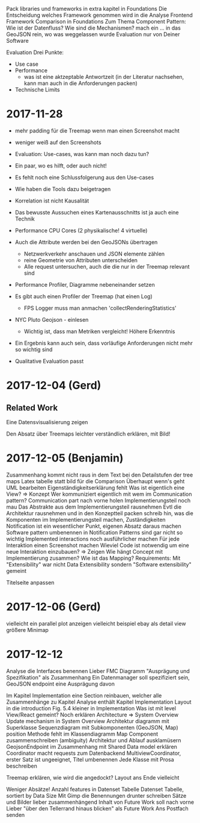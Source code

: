 Pack libraries und frameworks in extra kapitel in Foundations
Die Entscheidung welches Framework genommen wird in die Analyse
Frontend Framework Comparison in Foundations
Zum Thema Component Pattern: Wie ist der Datenfluss? Wie sind die Mechanismen?
mach ein ... in das GeoJSON rein, wo was weggelassen wurde
Evaluation nur von Deiner Software

Evaluation
Drei Punkte:
* Use case
* Performance
  * was ist eine aktzeptable Antwortzeit (in der Literatur nachsehen, kann man
    auch in die Anforderungen packen)
* Technische Limits


 # 2017-11-28

 * mehr padding für die Treemap wenn man einen Screenshot macht
 * weniger weiß auf den Screenshots
 * Evaluation: Use-cases, was kann man noch dazu tun?
 * Ein paar, wo es hilft, oder auch nicht!
 * Es fehlt noch eine Schlussfolgerung aus den Use-cases
 * Wie haben die Tools dazu beigetragen
 * Korrelation ist nicht Kausalität
 * Das bewusste Aussuchen eines Kartenausschnitts ist ja auch eine Technik
 * Performance CPU Cores (2 physikalische! 4 virtuelle)
 * Auch die Attribute werden bei den GeoJSONs übertragen
   * Netzwerkverkehr anschauen und JSON elemente zählen
   * reine Geometrie von Attributen unterscheiden
   * Alle request untersuchen, auch die die nur in der Treemap relevant sind
* Performance Profiler, Diagramme nebeneinander setzen
* Es gibt auch einen Profiler der Treemap (hat einen Log)
  * FPS Logger muss man anmachen 'collectRenderingStatistics'
* NYC Pluto Geojson - einlesen 
  * Wichtig ist, dass man Metriken vergleicht! Höhere Erkenntnis

* Ein Ergebnis kann auch sein, dass vorläufige Anforderungen nicht mehr so
  wichtig sind
* Qualitative Evaluation passt

# 2017-12-04 (Gerd)

## Related Work
Eine Datensvisualisierung zeigen

Den Absatz über Treemaps leichter verständlich erklären, mit Bild!


# 2017-12-05 (Benjamin)

Zusammenhang kommt nicht raus in dem Text bei den Detailstufen der tree maps
Latex tabelle statt bild für die Comparison
Überhaupt wenn's geht UML bearbeiten
Eigenständigkeitserklärung fehlt
Was ist eigentlich eine View? => Konzept
Wer kommuniziert eigentlich mit wem im Communication pattern?
Communication part nach vorne holen
Implementierungsteil noch mau
Das Abstrakte aus dem Implementierungsteil rausnehmen
Evtl die Architektur rausnehmen und in den Konzeptteil packen
schreib hin, was die Komponenten im Implementierungsteil machen, Zuständigkeiten
Notification ist ein wesentlicher Punkt, eigenen Absatz daraus machen
Software pattern umbenennen in Notification
Patterns sind gar nicht so wichtig
Implemented interactions noch ausführlicher machen
Für jede Interaktion einen Screenshot machen
Wieviel Code ist notwendig um eine neue Interaktion einzubauen? => Zeigen
Wie hängt Concept mit Implementierung zusammen?
Wie ist das Mapping?
Requirements: Mit "Extensibility" war nicht Data Extensibility sondern "Software
extensibility" gemeint

Titelseite anpassen

# 2017-12-06 (Gerd)

vielleicht ein parallel plot anzeigen
vielleicht beispiel ebay als detail view
größere Minimap

# 2017-12-12

Analyse die Interfaces benennen
Lieber FMC Diagramm
"Ausprägung und Spezifikation" als Zusammenhang
Ein Datenmanager soll spezifiziert sein, GeoJSON endpoint eine Ausprägung davon


Im Kapitel Implementation eine Section reinbauen, welcher alle Zusammenhänge zu Kapitel Analyse enthält
Kapitel Implementation
Layout in die introduction
Fig. 5.4 kleiner in Implementation
Was ist mit level View/React gemeint? Noch erklären
Architecture => System Overview
Update mechanism in System Overview
Architektur diagramm mit Superklasse
Sequenzdiagram mit Subkomponenten (GeoJSON, Map)
position Methode fehlt im Klassendiagramm
Map Component zusammenschreiben (ambiguity)
Architektur und Ablauf ausklamüsern
GeojsonEndpoint im Zusammenhang mit Shared Data model erklären
Coordinator macht requests zum Datenbackend
MultiviewCoordinator, erster Satz ist ungeeignet, Titel umbenennen
Jede Klasse mit Prosa beschreiben

Treemap erklären, wie wird die angedockt?
Layout ans Ende vielleicht

Weniger Absätze!
Anzahl features in Datenset Tabelle
Datenset Tabelle, sortiert by Data Size
Mit Gimp die Benennungen drunter schreiben
Sätze und Bilder lieber zusammenhängend
Inhalt von Future Work soll nach vorne
Lieber "über den Tellerrand hinaus blicken" als Future Work
Ans Postfach senden

